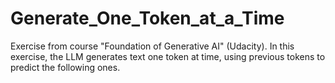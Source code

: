 # Generate_One_Token_at_a_Time
Exercise from course "Foundation of Generative AI" (Udacity). In this exercise, the LLM generates text one token at time, using previous tokens to predict the following ones.
